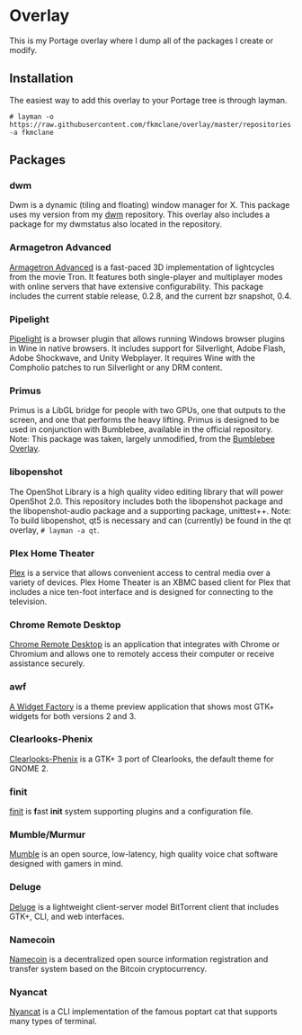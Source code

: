 Overlay
=======
This is my Portage overlay where I dump all of the packages I create or modify.

Installation
------------
The easiest way to add this overlay to your Portage tree is through layman.

```
# layman -o https://raw.githubusercontent.com/fkmclane/overlay/master/repositories.xml -a fkmclane
```

Packages
--------
### dwm ###
Dwm is a dynamic (tiling and floating) window manager for X. This package uses my version from my [dwm](https://github.com/fkmclane/dwm) repository. This overlay also includes a package for my dwmstatus also located in the repository.

### Armagetron Advanced ###
[Armagetron Advanced](http://armagetronad.org) is a fast-paced 3D implementation of lightcycles from the movie Tron. It features both single-player and multiplayer modes with online servers that have extensive configurability. This package includes the current stable release, 0.2.8, and the current bzr snapshot, 0.4.

### Pipelight ###
[Pipelight](https://launchpad.net/pipelight) is a browser plugin that allows running Windows browser plugins in Wine in native browsers. It includes support for Silverlight, Adobe Flash, Adobe Shockwave, and Unity Webplayer. It requires Wine with the Compholio patches to run Silverlight or any DRM content.

### Primus ###
Primus is a LibGL bridge for people with two GPUs, one that outputs to the screen, and one that performs the heavy lifting. Primus is designed to be used in conjunction with Bumblebee, available in the official repository. Note: This package was taken, largely unmodified, from the [Bumblebee Overlay](https://github.com/Bumblebee-Project/bumblebee-gentoo).

### libopenshot ###
The OpenShot Library is a high quality video editing library that will power OpenShot 2.0. This repository includes both the libopenshot package and the libopenshot-audio package and a supporting package, unittest++. Note: To build libopenshot, qt5 is necessary and can (currently) be found in the qt overlay, `# layman -a qt`.

### Plex Home Theater ###
[Plex](http://plex.tv) is a service that allows convenient access to central media over a variety of devices. Plex Home Theater is an XBMC based client for Plex that includes a nice ten-foot interface and is designed for connecting to the television.

### Chrome Remote Desktop ###
[Chrome Remote Desktop](http://chrome.google.com/remotedesktop) is an application that integrates with Chrome or Chromium and allows one to remotely access their computer or receive assistance securely.

### awf ###
[A Widget Factory](https://github.com/valr/awf) is a theme preview application that shows most GTK+ widgets for both versions 2 and 3.

### Clearlooks-Phenix ###
[Clearlooks-Phenix](https://github.com/jpfleury/Clearlooks-Phenix) is a GTK+ 3 port of Clearlooks, the default theme for GNOME 2.

### finit ###
[finit](https://github.com/troglobit/finit) is **f**ast **init** system supporting plugins and a configuration file.

### Mumble/Murmur ###
[Mumble](http://mumble.info/) is an open source, low-latency, high quality voice chat software designed with gamers in mind.

### Deluge ###
[Deluge](http://deluge-torrent.org/) is a lightweight client-server model BitTorrent client that includes GTK+, CLI, and web interfaces.

### Namecoin ###
[Namecoin](http://namecoin.info) is a decentralized open source information registration and transfer system based on the Bitcoin cryptocurrency.

### Nyancat ###
[Nyancat](https://github.com/klange/nyancat) is a CLI implementation of the famous poptart cat that supports many types of terminal.
